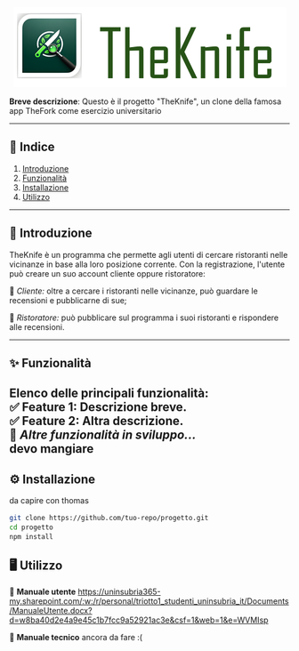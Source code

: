 <div align="center">
  
  ![Alt text](theknife.png "logo")    

</div>

**Breve descrizione**: Questo è il progetto "TheKnife", un clone della famosa app TheFork come esercizio universitario

---

## 📌 **Indice**  
1. [Introduzione](#-introduzione)  
2. [Funzionalità](#-funzionalità)  
3. [Installazione](#-installazione)  
4. [Utilizzo](#-utilizzo)  

---

## 📜 **Introduzione**  
TheKnife è un programma che permette agli utenti di cercare ristoranti nelle vicinanze in base alla loro posizione corrente.
Con la registrazione, l'utente può creare un suo account cliente oppure ristoratore: <p>
🔹 *Cliente:* oltre a cercare i ristoranti nelle vicinanze, può guardare le recensioni e pubblicarne di sue; <p>
🔹 *Ristoratore:* può pubblicare sul programma i suoi ristoranti e rispondere alle recensioni.

---

## ✨ **Funzionalità**  
Elenco delle principali funzionalità:  
✅ **Feature 1**: Descrizione breve.  
✅ **Feature 2**: Altra descrizione.  
🚧 *Altre funzionalità in sviluppo...*  
devo mangiare
---

## ⚙️ **Installazione**  

da capire con thomas 

```bash
git clone https://github.com/tuo-repo/progetto.git
cd progetto
npm install
```

## 🖥️ **Utilizzo**

📒 **Manuale utente**
https://uninsubria365-my.sharepoint.com/:w:/r/personal/triotto1_studenti_uninsubria_it/Documents/ManualeUtente.docx?d=w8ba40d2e4a9e45c1b7fcc9a52921ac3e&csf=1&web=1&e=WVMIsp

🔧 **Manuale tecnico**
ancora da fare :(
